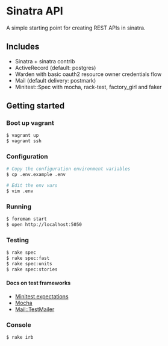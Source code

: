# Sinatra API

A simple starting point for creating REST APIs in sinatra.

## Includes

* Sinatra + sinatra contrib
* ActiveRecord (default: postgres)
* Warden with basic oauth2 resource owner credentials flow
* Mail (default delivery: postmark)
* Minitest::Spec with mocha, rack-test, factory_girl and faker

## Getting started

### Boot up vagrant

```sh
$ vagrant up
$ vagrant ssh
```

### Configuration

```sh
# Copy the configuration environment variables
$ cp .env.example .env

# Edit the env vars
$ vim .env
```

### Running

```sh
$ foreman start
$ open http://localhost:5050
```

### Testing

```sh
$ rake spec
$ rake spec:fast
$ rake spec:units
$ rake spec:stories
```

#### Docs on test frameworks

* [Minitest expectations](http://bfts.rubyforge.org/minitest/MiniTest/Expectations.html#method-i-must_include)
* [Mocha](http://gofreerange.com/mocha/docs/)
* [Mail::TestMailer](https://github.com/mikel/mail#using-mail-with-testing-or-specing-libraries)

### Console

```sh
$ rake irb
```
